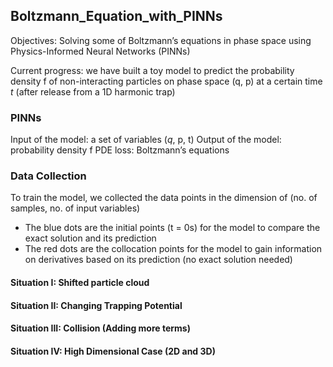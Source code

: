 ## Boltzmann_Equation_with_PINNs

Objectives: Solving some of Boltzmann’s equations in phase space using Physics-Informed Neural Networks (PINNs)

Current progress: we have built a toy model to predict the probability density f of non-interacting particles on phase space (q, p) at a certain time $t$ (after release from a 1D harmonic trap)

### PINNs

Input of the model: a set of variables ($q$, p, t)
Output of the model: probability density f
PDE loss: Boltzmann’s equations

### Data Collection

To train the model, we collected the data points in the dimension of (no. of samples, no. of input variables)
* The blue dots are the initial points (t = 0s) for the model to compare the exact solution and its prediction
* The red dots are the collocation points for the model to gain information on derivatives based on its prediction (no exact solution needed)


#### Situation I: Shifted particle cloud

#### Situation II: Changing Trapping Potential

#### Situation III: Collision (Adding more terms)

#### Situation IV: High Dimensional Case (2D and 3D)


